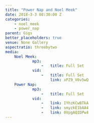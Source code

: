 ```yaml
---
title: "Power Nap and Noel Meek"
date: 2018-3-3 08:30:00 Z
categories:
    - noel_meek
    - power_nap
parent: Gigs
better_placeholders: true
venue: None Gallery
aspectratio: threebytwo
media:
    Noel Meek:
            mp3:
                -   title: Full Set
            vid:
                -   title: Full Set
                    link: xPZ9_V0v5wQ
    Power Nap:
            mp3:
                -   title: Full Set
            vid:
                -   link: IYhzKCwBTkA
                -   link: smyzkE1bAA4
                -   link: 0VpgAQIDPw4
---
```


